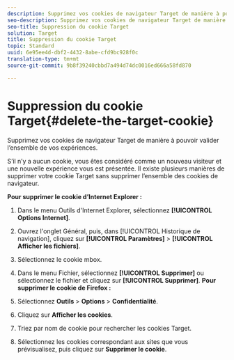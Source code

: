 ```yaml
---
description: Supprimez vos cookies de navigateur Target de manière à pouvoir valider l’ensemble de vos expériences.
seo-description: Supprimez vos cookies de navigateur Target de manière à pouvoir valider l’ensemble de vos expériences.
seo-title: Suppression du cookie Target
solution: Target
title: Suppression du cookie Target
topic: Standard
uuid: 6e95ee4d-dbf2-4432-8abe-cfd9bc928f0c
translation-type: tm+mt
source-git-commit: 9b8f39240cbbd7a494d74dc0016ed666a58fd870

---
```



# Suppression du cookie Target{#delete-the-target-cookie}

Supprimez vos cookies de navigateur Target de manière à pouvoir valider l’ensemble de vos expériences.

S’il n’y a aucun cookie, vous êtes considéré comme un nouveau visiteur et une nouvelle expérience vous est présentée. Il existe plusieurs manières de supprimer votre cookie Target sans supprimer l’ensemble des cookies de navigateur.

**Pour supprimer le cookie d’Internet Explorer :**

1. Dans le menu Outils d&#39;Internet Explorer, sélectionnez **[!UICONTROL Options Internet]**.
1. Ouvrez l&#39;onglet Général, puis, dans [!UICONTROL Historique de navigation], cliquez sur **[!UICONTROL Paramètres]** &gt; **[!UICONTROL Afficher les fichiers]**.
1. Sélectionnez le cookie mbox.
1. Dans le menu Fichier, sélectionnez **[!UICONTROL Supprimer]** ou sélectionnez le fichier et cliquez sur **[!UICONTROL Supprimer]**.
   **Pour supprimer le cookie de Firefox :**

1. Sélectionnez **Outils** &gt; **Options** &gt; **Confidentialité**.

1. Cliquez sur **Afficher les cookies**.
1. Triez par nom de cookie pour rechercher les cookies Target.
1. Sélectionnez les cookies correspondant aux sites que vous prévisualisez, puis cliquez sur **Supprimer le cookie**.

